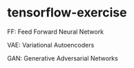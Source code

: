# tensorflow-exercise

FF: Feed Forward Neural Network

VAE: Variational Autoencoders

GAN: Generative Adversarial Networks
